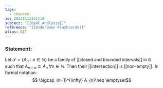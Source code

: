 ```yaml
---
tags:
  - theorem
id: 20231112151110
subject: "[[Real Analysis]]"
reference: "[[Underdown Flashcards]]"
alias: NIT
---
```

### Statement:
Let $\mathscr{F} = \{A_{n}: n \in \mathbb{N}\}$  be a family of [[closed and bounded intervals]] in $\mathbb{R}$ such that $A_{n+a} \subseteq A_{n}\ \forall n \in \mathbb{N}$. Then their [[intersection]] is [[non-empty]]. In formal notation:
$$ \bigcap_{n=1}^{\infty} A_{n}\neq \emptyset$$
